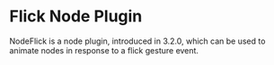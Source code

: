 Flick Node Plugin
=================

NodeFlick is a node plugin, introduced in 3.2.0, which can be used to animate nodes in response to a flick gesture event.
